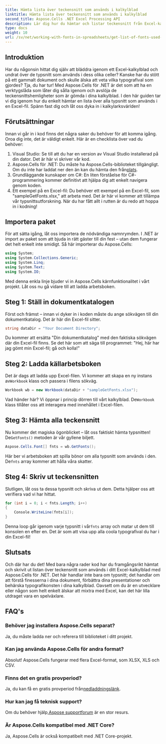 ```yaml
---
title: Hämta lista över teckensnitt som används i kalkylblad
linktitle: Hämta lista över teckensnitt som används i kalkylblad
second_title: Aspose.Cells .NET Excel Processing API
description: Lär dig hur du hämtar och listar teckensnitt från Excel-kalkylblad med Aspose.Cells för .NET med denna lättanvända handledning.
type: docs
weight: 10
url: /sv/net/working-with-fonts-in-spreadsheets/get-list-of-fonts-used-in-spreadsheet/
---
```

## Introduktion
Har du någonsin hittat dig själv att bläddra igenom ett Excel-kalkylblad och undrat över de typsnitt som används i dess olika celler? Kanske har du stött på ett gammalt dokument och skulle älska att veta vilka typografival som gjordes? Tja, du har tur! Med Aspose.Cells för .NET är det som att ha en verktygslåda som låter dig sålla igenom och avslöja de teckensnittshemligheter som är gömda i dina kalkylblad. I den här guiden tar vi dig igenom hur du enkelt hämtar en lista över alla typsnitt som används i en Excel-fil. Spänn fast dig och låt oss dyka in i kalkylarksvärlden!
## Förutsättningar
Innan vi går in i kod finns det några saker du behöver för att komma igång. Oroa dig inte, det är väldigt enkelt. Här är en checklista över vad du behöver:
1. Visual Studio: Se till att du har en version av Visual Studio installerad på din dator. Det är här vi skriver vår kod.
2. Aspose.Cells för .NET: Du måste ha Aspose.Cells-biblioteket tillgängligt. Om du inte har laddat ner den än kan du hämta den från[plats](https://releases.aspose.com/cells/net/).
3. Grundläggande kunskaper om C#: En liten förståelse för C#-programmering kommer definitivt att hjälpa dig att enkelt navigera genom koden.
4. Ett exempel på en Excel-fil: Du behöver ett exempel på en Excel-fil, som "sampleGetFonts.xlsx," att arbeta med. Det är här vi kommer att tillämpa vår typsnittsutforskning.
När du har fått allt i rutten är du redo att hoppa in i kodning!
## Importera paket
För att sätta igång, låt oss importera de nödvändiga namnrymden. I .NET är import av paket som att bjuda in rätt gäster till din fest – utan dem fungerar det helt enkelt inte smidigt.
Så här importerar du Aspose.Cells:
```csharp
using System;
using System.Collections.Generic;
using System.Linq;
using System.Text;
using System.IO;
```
Med denna enkla linje bjuder vi in Aspose.Cells kärnfunktionalitet i vårt projekt. Låt oss nu gå vidare till att ladda arbetsboken.
## Steg 1: Ställ in dokumentkatalogen
Först och främst – innan vi dyker in i koden måste du ange sökvägen till din dokumentkatalog. Det är här din Excel-fil sitter. 
```csharp
string dataDir = "Your Document Directory";
```
Du kommer att ersätta "Din dokumentkatalog" med den faktiska sökvägen där din Excel-fil finns. Se det här som att säga till programmet: "Hej, här har jag gömt min Excel-fil; gå och kolla!"
## Steg 2: Ladda källarbetsboken
 Det är dags att ladda upp Excel-filen. Vi kommer att skapa en ny instans av`Workbook` klass och passera i filens sökväg. 
```csharp
Workbook wb = new Workbook(dataDir + "sampleGetFonts.xlsx");
```
 Vad händer här? Vi öppnar i princip dörren till vårt kalkylblad. De`Workbook` klass tillåter oss att interagera med innehållet i Excel-filen. 
## Steg 3: Hämta alla teckensnitt
 Nu kommer det magiska ögonblicket – låt oss faktiskt hämta typsnitten! De`GetFonts()` metoden är vår gyllene biljett.
```csharp
Aspose.Cells.Font[] fnts = wb.GetFonts();
```
 Här ber vi arbetsboken att spilla bönor om alla typsnitt som används i den. De`fnts` array kommer att hålla våra skatter.
## Steg 4: Skriv ut teckensnitten
Slutligen, låt oss ta dessa typsnitt och skriva ut dem. Detta hjälper oss att verifiera vad vi har hittat.
```csharp
for (int i = 0; i < fnts.Length; i++)
{
	Console.WriteLine(fnts[i]);
}
```
 Denna loop går igenom varje typsnitt i vår`fnts` array och matar ut dem till konsolen en efter en. Det är som att visa upp alla coola typografival du har i din Excel-fil!
## Slutsats
Och där har du det! Med bara några rader kod har du framgångsrikt hämtat och skrivit ut listan över teckensnitt som används i ditt Excel-kalkylblad med Aspose.Cells för .NET. Det här handlar inte bara om typsnitt; det handlar om att förstå finesserna i dina dokument, förbättra dina presentationer och behärska typografikonsten i dina kalkylblad. Oavsett om du är en utvecklare eller någon som helt enkelt älskar att mixtra med Excel, kan det här lilla utdraget vara en spelväxlare. 
## FAQ's
### Behöver jag installera Aspose.Cells separat?
Ja, du måste ladda ner och referera till biblioteket i ditt projekt. 
### Kan jag använda Aspose.Cells för andra format?
Absolut! Aspose.Cells fungerar med flera Excel-format, som XLSX, XLS och CSV.
### Finns det en gratis provperiod?
 Ja, du kan få en gratis provperiod från[nedladdningslänk](https://releases.aspose.com/).
### Hur kan jag få teknisk support?
 Om du behöver hjälp,[Aspose supportforum](https://forum.aspose.com/c/cells/9) är en stor resurs.
### Är Aspose.Cells kompatibel med .NET Core?
Ja, Aspose.Cells är också kompatibelt med .NET Core-projekt.
